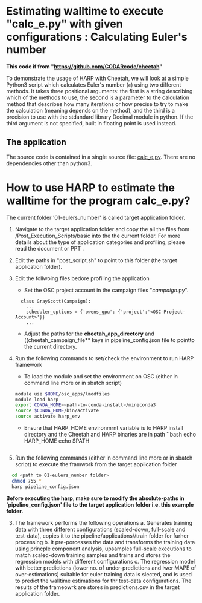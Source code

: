 # Estimating walltime to execute "calc_e.py" with given configurations : Calculating Euler's number

**This code if from "https://github.com/CODARcode/cheetah"**

To demonstrate the usage of HARP with Cheetah, we will look at a simple Python3 script which calculates Euler's number (`e`) using two different methods. It takes three positional arguments: the first is a string describing which of the methods to use, the second is a parameter to the calculation method that describes how many iterations or how precise to try to make the calculation (meaning depends on the method), and the third is a precision to use with the stdandard library Decimal module in python. If the third argument is not specified, built in floating point is used instead.

## The application

The source code is contained in a single source file: [calc\_e.py](calc_e.py).
There are no dependencies other than python3.

# How to use HARP to estimate the walltime for the program calc_e.py?
The current folder '01-eulers_number' is called target application folder. 

1. Navigate to the target application folder and copy the all the files from /Post_Execution_Scripts/basic into the the current folder. For more details about the type of application categories and profiling, please read the document or PPT .
2. Edit the paths in "post_script.sh" to point to this folder (the target application folder). 
3. Edit the follwoing files bedore profiling the application
   - Set the OSC project account in the campaign files "*_campaign_*.py". 
    ```
      class GrayScott(Campaign):
        ...
        scheduler_options = {'owens_gpu': {'project':'<OSC-Project-Account>'}}
        ...
    ```
   - Adjust the paths for the **cheetah_app_directory** and ((cheetah_campaign_file** keys in pipeline_config.json file to pointto the current directory.
    
4. Run the following commands to set/check the environment to run HARP framework
   - To load the module and set the environment on OSC (either in command line more or in sbatch script)
   ```bash
   module use $HOME/osc_apps/lmodfiles
   module load harp 
   export CONDA_HOME=<path-to-conda-install>/miniconda3
   source $CONDA_HOME/bin/activate
   source activate harp_env
   ```
   - Ensure that HARP_HOME environmrnt variable is to HARP install directory and the Cheetah and HARP binaries are in path
   ``bash
   echo HARP_HOME 
   echo $PATH
   ```
5. Run the following commands (either in command line more or in sbatch script) to execute the framwork from the target application folder
```bash
  cd <path to 01-eulers_number folder>
  chmod 755 *
  harp pipeline_config.json
```
**Before executing the harp, make sure to modify the absolute-paths in 'pipeline_config.json' file to the target application folder i.e. this example folder.**

3. The framework performs the following operations
  a. Generates training data with three different configurations (scaled-down, full-scale and test-data), copies it to the pipeline/applications/<application-name>/train folder for furher processing
  b. It pre-porcesses the data and transforms the training data using princple component analysis, upsamples full-scale executions to match scaled-down training samples and trains and stores the regression models with different configurations
  c. The regression model with better predictions (lower no. of under-predictions and lwer MAPE of over-estimations) suitable for euler training data is slected, and is used to predict the walltime estimations for thr test-data configurations.
The results of the frameowrk are stores in predictions.csv in the target application folder.

